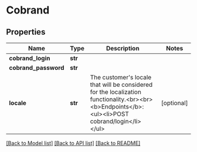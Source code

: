 # Cobrand

## Properties
Name | Type | Description | Notes
------------ | ------------- | ------------- | -------------
**cobrand_login** | **str** |  | 
**cobrand_password** | **str** |  | 
**locale** | **str** | The customer&#39;s locale that will be considered for the localization functionality.&lt;br&gt;&lt;br&gt;&lt;b&gt;Endpoints&lt;/b&gt;:&lt;ul&gt;&lt;li&gt;POST cobrand/login&lt;/li&gt;&lt;/ul&gt; | [optional] 

[[Back to Model list]](../README.md#documentation-for-models) [[Back to API list]](../README.md#documentation-for-api-endpoints) [[Back to README]](../README.md)


